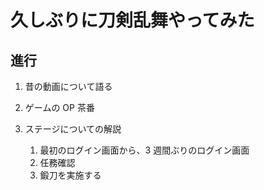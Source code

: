 # 久しぶりに刀剣乱舞やってみた

## 進行

1. 昔の動画について語る

2. ゲームの OP 茶番

3. ステージについての解説
   1. 最初のログイン画面から、3 週間ぶりのログイン画面
   2. 任務確認
   3. 鍛刀を実施する
